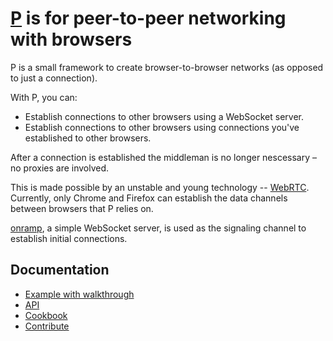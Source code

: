 # <a href="http://ozan.io/p">P</a> is for peer-to-peer networking with browsers

P is a small framework to create browser-to-browser networks (as opposed to just a connection).

With P, you can:
* Establish connections to other browsers using a WebSocket server.
* Establish connections to other browsers using connections you've established to other browsers.

After a connection is established the middleman is no longer nescessary – no proxies are involved.

This is made possible by an unstable and young technology -- [WebRTC](http://www.webrtc.org/). 
Currently, only Chrome and Firefox can establish the data channels between browsers that P relies on.

[onramp](https://github.com/oztu/onramp), a simple WebSocket server, is used as the signaling channel 
to establish initial connections.

## Documentation
* [Example with walkthrough](http://ozan.io/p/#walkthrough)
* [API](http://ozan.io/p/#use)
* [Cookbook](http://ozan.io/p/#cookbook)
* [Contribute](http://ozan.io/p/#contribute)

